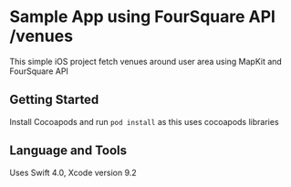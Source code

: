 # Sample App using FourSquare API /venues

This simple iOS project fetch venues around user area using MapKit and FourSquare API

## Getting Started

Install Cocoapods and run `pod install` as this uses cocoapods libraries

## Language and Tools

Uses Swift 4.0, Xcode version 9.2
